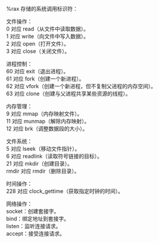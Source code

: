 %rax 存储的系统调用标识符：

文件操作：  
0 对应 read（从文件中读取数据）。  
1 对应 write（向文件中写入数据）。  
2 对应 open（打开文件）。  
3 对应 close（关闭文件）。  

进程控制：  
60 对应 exit（退出进程）。  
61 对应 fork（创建一个新进程）。  
62 对应 vfork（创建一个新进程，但不复制父进程的内存空间）。  
63 对应 clone（创建与父进程共享某些资源的线程）。  


内存管理：  
9 对应 mmap（内存映射文件）。  
11 对应 munmap（解除内存映射）。  
12 对应 brk（调整数据段的大小）。  


文件系统：  
5 对应 lseek（移动文件指针）。  
6 对应 readlink（读取符号链接的目标）。  
21 对应 mkdir（创建目录）。  
 rmdir 对应 rmdir（删除目录）。  

时间操作：  
228 对应 clock_gettime（获取指定时钟的时间）。  

网络操作：  
socket：创建套接字。  
bind：绑定地址到套接字。  
listen：监听连接请求。  
accept：接受连接请求。  
